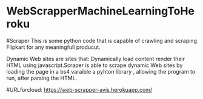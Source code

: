 # WebScrapperMachineLearningToHeroku

#Scraper
This is some python code that is capable of crawling and scraping Flipkart for any meaningfull producut.

Dynamic Web sites are sites that:
Dynamically load content render their HTML using javascript.Scraper is able to scrape dynamic Web sites by loading the page in a bs4 varaible a pyhton library , allowing the program  to run, after parsing the HTML.


#URLforcloud: 
https://web-scrapper-avis.herokuapp.com/
